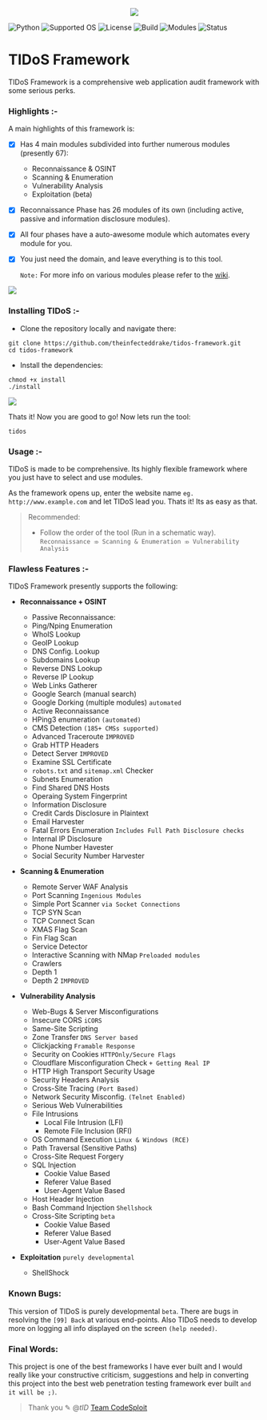 <p align="middle"><img src='https://i.imgur.com/QAbaVdU.png' /></p>

![Python](https://img.shields.io/badge/Python-2.7-green.svg) ![Supported OS](https://img.shields.io/badge/Supported%20OS-Linux-yellow.svg) ![License](https://img.shields.io/badge/License-GPLv3-blue.svg) ![Build](https://img.shields.io/badge/Build-0049-red.svg) ![Modules](https://img.shields.io/badge/Modules-63-blue.svg) ![Status](https://img.shields.io/badge/Build%20Status-passing-green.svg)

# TIDoS Framework 
TIDoS Framework is a comprehensive web application audit framework with some serious perks.

### Highlights :-

A main highlights of this framework is:

- [x] Has 4 main modules subdivided into further numerous modules (presently 67):
    - Reconnaissance & OSINT
    - Scanning & Enumeration
    - Vulnerability Analysis
    - Exploitation (beta)
- [x] Reconnaissance Phase has 26 modules of its own (including active, passive and information disclosure modules).
- [x] All four phases have a auto-awesome module which automates every module for you.
- [x] You just need the domain, and leave everything is to this tool.

  `Note:` For more info on various modules please refer to the [wiki](https://github.com/theinfecteddrake/TIDOS-Framework/wiki).

<img src='https://i.imgur.com/jBphn0h.png' />

### Installing TIDoS :-
* Clone the repository locally and navigate there:
```
git clone https://github.com/theinfecteddrake/tidos-framework.git
cd tidos-framework
```
* Install the dependencies:
```
chmod +x install
./install
```
<img src='https://i.imgur.com/B3eA0H5.png' />

Thats it! Now you are good to go! Now lets run the tool:
```
tidos
```

### Usage :-
TIDoS is made to be comprehensive. Its highly flexible framework where you just have to select and use modules. 

As the framework opens up, enter the website name `eg. http://www.example.com` and let TIDoS lead you. Thats it! Its as easy as that.

> Recommended:
> - Follow the order of the tool (Run in a schematic way).
>    `Reconnaissance ⤃ Scanning & Enumeration ⤃ Vulnerability Analysis`

### Flawless Features :-

TIDoS Framework presently supports the following:

- __Reconnaissance + OSINT__
    - Passive Reconnaissance:
	+ Ping/Nping Enumeration
	+ WhoIS Lookup
	+ GeoIP Lookup
	+ DNS Config. Lookup 
	+ Subdomains Lookup
	+ Reverse DNS Lookup
	+ Reverse IP Lookup
	+ Web Links Gatherer
	+ Google Search (manual search)
	+ Google Dorking (multiple modules) `automated`

    - Active Reconnaissance
	+ HPing3 enumeration `(automated)`
	+ CMS Detection `(185+ CMSs supported)`
	+ Advanced Traceroute `IMPROVED`
	+ Grab HTTP Headers
	+ Detect Server `IMPROVED`
	+ Examine SSL Certificate
	+ `robots.txt` and `sitemap.xml` Checker
	+ Subnets Enumeration
	+ Find Shared DNS Hosts
	+ Operaing System Fingerprint

    - Information Disclosure
	+ Credit Cards Disclosure in Plaintext
	+ Email Harvester
	+ Fatal Errors Enumeration `Includes Full Path Disclosure checks`
	+ Internal IP Disclosure
	+ Phone Number Havester
	+ Social Security Number Harvester

- __Scanning & Enumeration__

    - Remote Server WAF Analysis
    - Port Scanning `Ingenious Modules`
	+ Simple Port Scanner `via Socket Connections`
	+ TCP SYN Scan
	+ TCP Connect Scan
	+ XMAS Flag Scan 
	+ Fin Flag Scan
	+ Service Detector
    - Interactive Scanning with NMap `Preloaded modules`
    - Crawlers
	+ Depth 1
	+ Depth 2 `IMPROVED`

- __Vulnerability Analysis__

    - Web-Bugs & Server Misconfigurations

	+ Insecure CORS `iCORS`
	+ Same-Site Scripting
	+ Zone Transfer `DNS Server based`
	+ Clickjacking `Framable Response`
	+ Security on Cookies `HTTPOnly/Secure Flags`
	+ Cloudflare Misconfiguration Check `+ Getting Real IP` 
	+ HTTP High Transport Security Usage
	+ Security Headers Analysis 
	+ Cross-Site Tracing `(Port Based)`
	+ Network Security Misconfig. `(Telnet Enabled)`

    - Serious Web Vulnerabilities

	+ File Intrusions
	    - Local File Intrusion (LFI)
	    - Remote File Inclusion (RFI)
	+ OS Command Execution `Linux & Windows (RCE)`
	+ Path Traversal (Sensitive Paths) 
	+ Cross-Site Request Forgery 
	+ SQL Injection
	    - Cookie Value Based
	    - Referer Value Based
	    - User-Agent Value Based
	+ Host Header Injection 
	+ Bash Command Injection `Shellshock` 
	+ Cross-Site Scripting `beta`
	    - Cookie Value Based
	    - Referer Value Based
	    - User-Agent Value Based

- __Exploitation__ `purely developmental`

	+ ShellShock

### Known Bugs:

This version of TIDoS is purely developmental `beta`. There are bugs in resolving the `[99] Back` at various end-points. Also TIDoS needs to develop more on logging all info displayed on the screen `(help needed)`.

### Final Words:

This project is one of the best frameworks I have ever built and I would really like your constructive criticism, suggestions and help in converting this project into the best web penetration testing framework ever built `and it will be ;)`.

> Thank you
> ✎ @_tID_
> [Team CodeSploit](https://www.facebook.com/codesploit)
